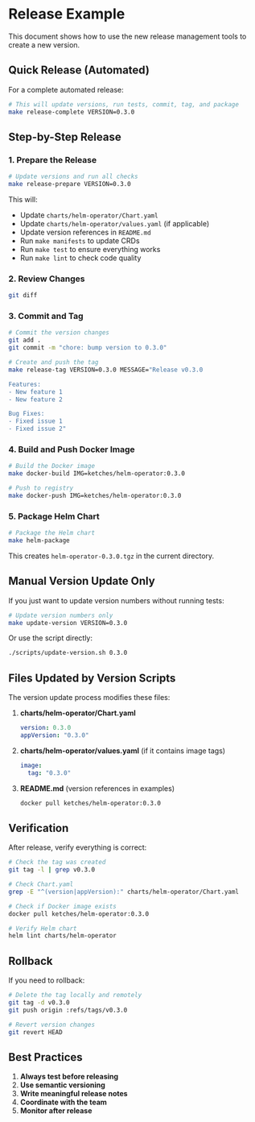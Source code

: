 # Release Example

This document shows how to use the new release management tools to create a new version.

## Quick Release (Automated)

For a complete automated release:

```bash
# This will update versions, run tests, commit, tag, and package
make release-complete VERSION=0.3.0
```

## Step-by-Step Release

### 1. Prepare the Release

```bash
# Update versions and run all checks
make release-prepare VERSION=0.3.0
```

This will:
- Update `charts/helm-operator/Chart.yaml`
- Update `charts/helm-operator/values.yaml` (if applicable)
- Update version references in `README.md`
- Run `make manifests` to update CRDs
- Run `make test` to ensure everything works
- Run `make lint` to check code quality

### 2. Review Changes

```bash
git diff
```

### 3. Commit and Tag

```bash
# Commit the version changes
git add .
git commit -m "chore: bump version to 0.3.0"

# Create and push the tag
make release-tag VERSION=0.3.0 MESSAGE="Release v0.3.0

Features:
- New feature 1
- New feature 2

Bug Fixes:
- Fixed issue 1
- Fixed issue 2"
```

### 4. Build and Push Docker Image

```bash
# Build the Docker image
make docker-build IMG=ketches/helm-operator:0.3.0

# Push to registry
make docker-push IMG=ketches/helm-operator:0.3.0
```

### 5. Package Helm Chart

```bash
# Package the Helm chart
make helm-package
```

This creates `helm-operator-0.3.0.tgz` in the current directory.

## Manual Version Update Only

If you just want to update version numbers without running tests:

```bash
# Update version numbers only
make update-version VERSION=0.3.0
```

Or use the script directly:

```bash
./scripts/update-version.sh 0.3.0
```

## Files Updated by Version Scripts

The version update process modifies these files:

1. **charts/helm-operator/Chart.yaml**
   ```yaml
   version: 0.3.0
   appVersion: "0.3.0"
   ```

2. **charts/helm-operator/values.yaml** (if it contains image tags)
   ```yaml
   image:
     tag: "0.3.0"
   ```

3. **README.md** (version references in examples)
   ```markdown
   docker pull ketches/helm-operator:0.3.0
   ```

## Verification

After release, verify everything is correct:

```bash
# Check the tag was created
git tag -l | grep v0.3.0

# Check Chart.yaml
grep -E "^(version|appVersion):" charts/helm-operator/Chart.yaml

# Check if Docker image exists
docker pull ketches/helm-operator:0.3.0

# Verify Helm chart
helm lint charts/helm-operator
```

## Rollback

If you need to rollback:

```bash
# Delete the tag locally and remotely
git tag -d v0.3.0
git push origin :refs/tags/v0.3.0

# Revert version changes
git revert HEAD
```

## Best Practices

1. **Always test before releasing**
2. **Use semantic versioning**
3. **Write meaningful release notes**
4. **Coordinate with the team**
5. **Monitor after release**